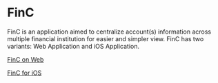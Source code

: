 # FinC

FinC is an application aimed to centralize account(s) information across multiple financial institution for easier and simpler view. FinC has two variants: Web Application and iOS Application.

[FinC on Web](FinC-Web/)

[FinC for iOS](FinC-iOS/)
